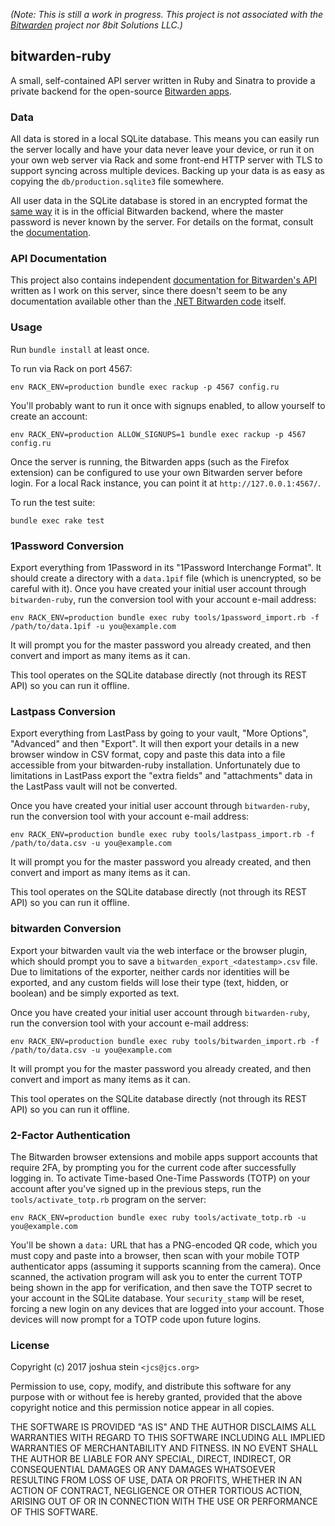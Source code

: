 *(Note: This is still a work in progress.
This project is not associated with the
[Bitwarden](https://bitwarden.com/)
project nor 8bit Solutions LLC.)*

## bitwarden-ruby

A small, self-contained API server written in Ruby and Sinatra to provide a
private backend for the open-source
[Bitwarden apps](https://github.com/bitwarden).

### Data

All data is stored in a local SQLite database.
This means you can easily run the server locally and have your data never
leave your device, or run it on your own web server via Rack and some front-end
HTTP server with TLS to support syncing across multiple devices.
Backing up your data is as easy as copying the `db/production.sqlite3` file
somewhere.

All user data in the SQLite database is stored in an encrypted format the
[same way](https://help.bitwarden.com/crypto.html)
it is in the official Bitwarden backend, where the master password is never
known by the server.
For details on the format, consult the
[documentation](https://github.com/jcs/bitwarden-ruby/blob/master/API.md).

### API Documentation

This project also contains independent
[documentation for Bitwarden's API](https://github.com/jcs/bitwarden-ruby/blob/master/API.md)
written as I work on this server, since there doesn't seem to be any
documentation available other than the
[.NET Bitwarden code](https://github.com/bitwarden/core)
itself.

### Usage

Run `bundle install` at least once.

To run via Rack on port 4567:

	env RACK_ENV=production bundle exec rackup -p 4567 config.ru

You'll probably want to run it once with signups enabled, to allow yourself
to create an account:

	env RACK_ENV=production ALLOW_SIGNUPS=1 bundle exec rackup -p 4567 config.ru

Once the server is running, the Bitwarden apps (such as the Firefox extension)
can be configured to use your own Bitwarden server before login.
For a local Rack instance, you can point it at `http://127.0.0.1:4567/`.

To run the test suite:

	bundle exec rake test

### 1Password Conversion

Export everything from 1Password in its "1Password Interchange Format".
It should create a directory with a `data.1pif` file (which is unencrypted, so
be careful with it).
Once you have created your initial user account through `bitwarden-ruby`, run
the conversion tool with your account e-mail address:

	env RACK_ENV=production bundle exec ruby tools/1password_import.rb -f /path/to/data.1pif -u you@example.com

It will prompt you for the master password you already created, and then
convert and import as many items as it can.

This tool operates on the SQLite database directly (not through its REST API)
so you can run it offline.

### Lastpass Conversion

Export everything from LastPass by going to your vault, "More Options",
"Advanced" and then "Export". It will then export your details in a new browser
window in CSV format, copy and paste this data into a file accessible from your
bitwarden-ruby installation. Unfortunately due to limitations in LastPass
export the "extra fields" and "attachments" data in the LastPass vault will not
be converted.

Once you have created your initial user account through `bitwarden-ruby`, run
the conversion tool with your account e-mail address:

```
env RACK_ENV=production bundle exec ruby tools/lastpass_import.rb -f /path/to/data.csv -u you@example.com
```

It will prompt you for the master password you already created, and then
convert and import as many items as it can.

This tool operates on the SQLite database directly (not through its REST API)
so you can run it offline.

### bitwarden Conversion

Export your bitwarden vault via the web interface or the browser plugin, which
should prompt you to save a `bitwarden_export_<datestamp>.csv` file. Due to
limitations of the exporter, neither cards nor identities will be exported,
and any custom fields will lose their type (text, hidden, or boolean) and be
simply exported as text.

Once you have created your initial user account through `bitwarden-ruby`, run
the conversion tool with your account e-mail address:

```
env RACK_ENV=production bundle exec ruby tools/bitwarden_import.rb -f /path/to/data.csv -u you@example.com
```

It will prompt you for the master password you already created, and then
convert and import as many items as it can.

This tool operates on the SQLite database directly (not through its REST API)
so you can run it offline.

### 2-Factor Authentication

The Bitwarden browser extensions and mobile apps support accounts that require
2FA, by prompting you for the current code after successfully logging in.
To activate Time-based One-Time Passwords (TOTP) on your account after you've
signed up in the previous steps, run the `tools/activate_totp.rb` program on
the server:

	env RACK_ENV=production bundle exec ruby tools/activate_totp.rb -u you@example.com

You'll be shown a `data:` URL that has a PNG-encoded QR code, which you must
copy and paste into a browser, then scan with your mobile TOTP authenticator
apps (assuming it supports scanning from the camera).
Once scanned, the activation program will ask you to enter the current TOTP
being shown in the app for verification, and then save the TOTP secret to your
account in the SQLite database.
Your `security_stamp` will be reset, forcing a new login on any devices that
are logged into your account.
Those devices will now prompt for a TOTP code upon future logins.

### License

Copyright (c) 2017 joshua stein `<jcs@jcs.org>`

Permission to use, copy, modify, and distribute this software for any
purpose with or without fee is hereby granted, provided that the above
copyright notice and this permission notice appear in all copies.

THE SOFTWARE IS PROVIDED "AS IS" AND THE AUTHOR DISCLAIMS ALL WARRANTIES
WITH REGARD TO THIS SOFTWARE INCLUDING ALL IMPLIED WARRANTIES OF
MERCHANTABILITY AND FITNESS. IN NO EVENT SHALL THE AUTHOR BE LIABLE FOR
ANY SPECIAL, DIRECT, INDIRECT, OR CONSEQUENTIAL DAMAGES OR ANY DAMAGES
WHATSOEVER RESULTING FROM LOSS OF USE, DATA OR PROFITS, WHETHER IN AN
ACTION OF CONTRACT, NEGLIGENCE OR OTHER TORTIOUS ACTION, ARISING OUT OF
OR IN CONNECTION WITH THE USE OR PERFORMANCE OF THIS SOFTWARE.
